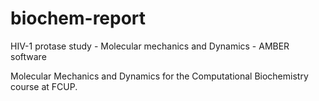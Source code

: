 # biochem-report
HIV-1 protase study - Molecular mechanics and Dynamics - AMBER software

Molecular Mechanics and Dynamics for the Computational Biochemistry course at FCUP.
